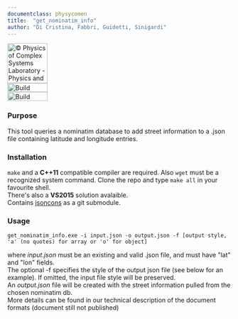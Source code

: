 ```yaml
---
documentclass: physycomen
title:  "get_nominatim_info"
author: "Di Cristina, Fabbri, Guidetti, Sinigardi"
---
```


<a href="http://www.physycom.unibo.it"> 
<div class="image">
<img src="https://cdn.rawgit.com/physycom/templates/697b327d/logo_unibo.png" width="90" height="90" alt="© Physics of Complex Systems Laboratory - Physics and Astronomy Department - University of Bologna"> 
</div>
</a>
<a href="https://travis-ci.org/physycom/get_nominatim_info"> 
<div class="image">
<img src="https://travis-ci.org/physycom/get_nominatim_info.png?branch=master" width="90" height="20" alt="Build Status"> 
</div>
</a>
<a href="https://ci.appveyor.com/project/cenit/get-nominatim-info"> 
<div class="image">
<img src="https://ci.appveyor.com/api/projects/status/sdqdclf6hyi5bhty?svg=true" width="90" height="20" alt="Build Status"> 
</div>
</a>


### Purpose
This tool queries a nominatim database to add street information to a .json file containing latitude and longitude entries. 

### Installation
`make` and a **C++11** compatible compiler are required. Also `wget` must be a recognized system command. Clone the repo and type ``make all`` in your favourite shell.   
There's also a **VS2015** solution avalaible.   
Contains [jsoncons](https://github.com/danielaparker/jsoncons) as a git submodule.

### Usage
```
get_nominatim_info.exe -i input.json -o output.json -f [output style, 'a' (no quotes) for array or 'o' for object]
```
where *input.json* must be an existing and valid .json file, and must have "lat" and "lon" fields.   
The optional -f specifies the style of the output json file (see below for an example). If omitted, the input file style will be preserved.   
An *output.json* file will be created with the street information pulled from the chosen nominatim db.   
More details can be found in our technical description of the document formats (document still not published)


